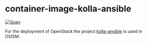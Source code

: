 # container-image-kolla-ansible

[![Quay](https://img.shields.io/badge/Quay-osism%2Fkolla--ansible-blue.svg)](https://quay.io/repository/osism/kolla-ansible)

For the deployment of OpenStack the project [kolla-ansible](https://opendev.org/openstack/kolla-ansible.git)
is used in OSISM.
